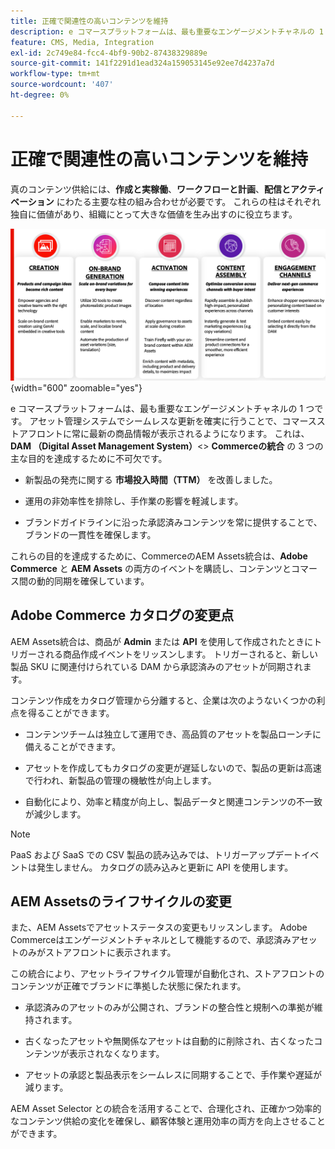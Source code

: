 ```yaml
---
title: 正確で関連性の高いコンテンツを維持
description: e コマースプラットフォームは、最も重要なエンゲージメントチャネルの 1 つです。 アセット管理システムでシームレスな更新を確実に行うことで、コマースストアフロントに常に最新の商品情報が表示されるようになります。
feature: CMS, Media, Integration
exl-id: 2c749e84-fcc4-4bf9-90b2-87438329889e
source-git-commit: 141f2291d1ead324a159053145e92ee7d4237a7d
workflow-type: tm+mt
source-wordcount: '407'
ht-degree: 0%

---
```


# 正確で関連性の高いコンテンツを維持

真のコンテンツ供給には、**作成と実稼働**、**ワークフローと計画**、**配信とアクティベーション** にわたる主要な柱の組み合わせが必要です。 これらの柱はそれぞれ独自に価値があり、組織にとって大きな価値を生み出すのに役立ちます。

![ 主な柱 ](../assets/key-pillars.png){width="600" zoomable="yes"}

e コマースプラットフォームは、最も重要なエンゲージメントチャネルの 1 つです。 アセット管理システムでシームレスな更新を確実に行うことで、コマースストアフロントに常に最新の商品情報が表示されるようになります。 これは、**DAM （Digital Asset Management System）**&lt;> **Commerceの統合** の 3 つの主な目的を達成するために不可欠です。

* 新製品の発売に関する **市場投入時間（TTM）** を改善しました。

* 運用の非効率性を排除し、手作業の影響を軽減します。

* ブランドガイドラインに沿った承認済みコンテンツを常に提供することで、ブランドの一貫性を確保します。

これらの目的を達成するために、CommerceのAEM Assets統合は、**Adobe Commerce** と **AEM Assets** の両方のイベントを購読し、コンテンツとコマース間の動的同期を確保しています。

## Adobe Commerce カタログの変更点

AEM Assets統合は、商品が **Admin** または **API** を使用して作成されたときにトリガーされる商品作成イベントをリッスンします。 トリガーされると、新しい製品 SKU に関連付けられている DAM から承認済みのアセットが同期されます。

コンテンツ作成をカタログ管理から分離すると、企業は次のようないくつかの利点を得ることができます。

* コンテンツチームは独立して運用でき、高品質のアセットを製品ローンチに備えることができます。

* アセットを作成してもカタログの変更が遅延しないので、製品の更新は高速で行われ、新製品の管理の機敏性が向上します。

* 自動化により、効率と精度が向上し、製品データと関連コンテンツの不一致が減少します。

>[!NOTE]
>
> PaaS および SaaS での CSV 製品の読み込みでは、トリガーアップデートイベントは発生しません。 カタログの読み込みと更新に API を使用します。

## AEM Assetsのライフサイクルの変更

また、AEM Assetsでアセットステータスの変更もリッスンします。 Adobe Commerceはエンゲージメントチャネルとして機能するので、承認済みアセットのみがストアフロントに表示されます。

この統合により、アセットライフサイクル管理が自動化され、ストアフロントのコンテンツが正確でブランドに準拠した状態に保たれます。

* 承認済みのアセットのみが公開され、ブランドの整合性と規制への準拠が維持されます。

* 古くなったアセットや無関係なアセットは自動的に削除され、古くなったコンテンツが表示されなくなります。

* アセットの承認と製品表示をシームレスに同期することで、手作業や遅延が減ります。

AEM Asset Selector との統合を活用することで、合理化され、正確かつ効率的なコンテンツ供給の変化を確保し、顧客体験と運用効率の両方を向上させることができます。
